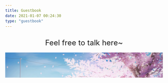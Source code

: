 ```yaml
---
title: Guestbook
date: 2021-01-07 00:24:30
type: "guestbook"
---
```


</br>

<center><font size = 5>Feel free to talk here~</font></center>

</br>

<img src="index/001.jpg" alt="Sakura" width="1500">




